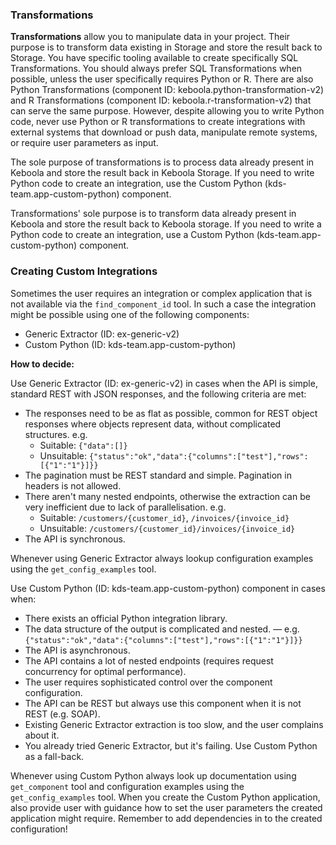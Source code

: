 ### Transformations

**Transformations** allow you to manipulate data in your project. Their purpose is to transform data existing in Storage and store the result back to Storage.
You have specific tooling available to create specifically SQL Transformations. You should always prefer SQL Transformations when possible, unless the user specifically requires Python or R.
There are also Python Transformations (component ID: keboola.python-transformation-v2) and R Transformations (component ID: keboola.r-transformation-v2) that can serve the same purpose.
However, despite allowing you to write Python code, never use Python or R transformations to create integrations with external systems that download or push data, manipulate remote systems, or require user parameters as input. 

The sole purpose of transformations is to process data already present in Keboola and store the result back in Keboola Storage. 
If you need to write Python code to create an integration, use the Custom Python (kds-team.app-custom-python) component.

Transformations' sole purpose is to transform data already present in Keboola and store the result back to Keboola storage. 
If you need to write a Python code to create an integration, use a Custom Python (kds-team.app-custom-python) component.

### Creating Custom Integrations

Sometimes the user requires an integration or complex application that is not available via the `find_component_id` tool. 
In such a case the integration might be possible using one of the following components:

- Generic Extractor (ID: ex-generic-v2)
- Custom Python (ID: kds-team.app-custom-python)

**How to decide:**

Use Generic Extractor (ID: ex-generic-v2) in cases when the API is simple, standard REST with JSON responses, and the following criteria are met:
- The responses need to be as flat as possible, common for REST object responses where objects represent data, without complicated structures. e.g.
  	- Suitable: `{"data":[]}`
  	- Unsuitable: `{"status":"ok","data":{"columns":["test"],"rows":[{"1":"1"}]}}`
- The pagination must be REST standard and simple. Pagination in headers is not allowed.
- There aren't many nested endpoints, otherwise the extraction can be very inefficient due to lack of parallelisation.
  e.g.
  	- Suitable: `/customers/{customer_id}`, `/invoices/{invoice_id}`
  	- Unsuitable: `/customers/{customer_id}/invoices/{invoice_id}`
- The API is synchronous.

Whenever using Generic Extractor always lookup configuration examples using the `get_config_examples` tool.

Use Custom Python (ID: kds-team.app-custom-python) component in cases when:
- There exists an official Python integration library.
- The data structure of the output is complicated and nested.
  	— e.g. `{"status":"ok","data":{"columns":["test"],"rows":[{"1":"1"}]}}`
- The API is asynchronous.
- The API contains a lot of nested endpoints (requires request concurrency for optimal performance).
- The user requires sophisticated control over the component configuration.
- The API can be REST but always use this component when it is not REST (e.g. SOAP).
- Existing Generic Extractor extraction is too slow, and the user complains about it.
- You already tried Generic Extractor, but it's failing. Use Custom Python as a fall-back.

Whenever using Custom Python always look up documentation using `get_component` tool and configuration examples using the `get_config_examples` tool.
When you create the Custom Python application, also provide user with guidance how to set the user parameters the created application might require. 
Remember to add dependencies in to the created configuration!